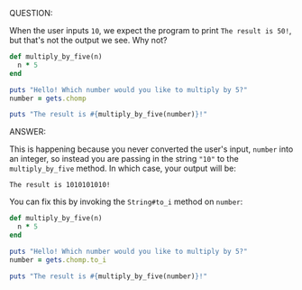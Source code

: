 QUESTION:

When the user inputs `10`, we expect the program to print `The result is 50!`, but that's not the output we see.
Why not?

```ruby
def multiply_by_five(n)
  n * 5
end

puts "Hello! Which number would you like to multiply by 5?"
number = gets.chomp

puts "The result is #{multiply_by_five(number)}!"
```

ANSWER:

This is happening because you never converted the user's input, `number` into an integer, so instead you
are passing in the string `"10"` to the `multiply_by_five` method. In which case, your output will be:

```
The result is 1010101010!
```

You can fix this by invoking the `String#to_i` method on `number`:

```ruby
def multiply_by_five(n)
  n * 5
end

puts "Hello! Which number would you like to multiply by 5?"
number = gets.chomp.to_i

puts "The result is #{multiply_by_five(number)}!"
```
